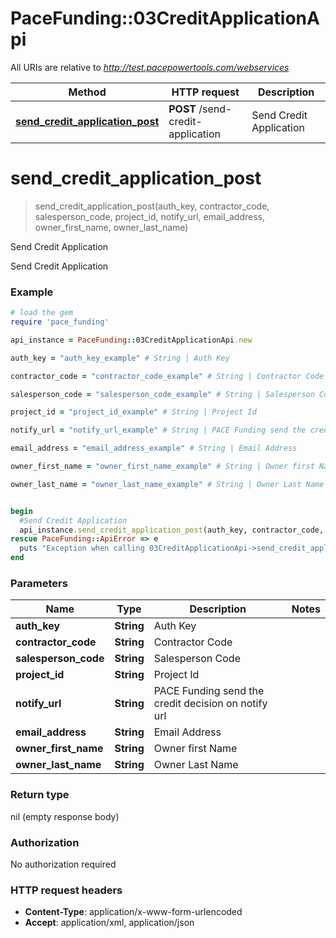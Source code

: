 # PaceFunding::03CreditApplicationApi

All URIs are relative to *http://test.pacepowertools.com/webservices*

Method | HTTP request | Description
------------- | ------------- | -------------
[**send_credit_application_post**](03CreditApplicationApi.md#send_credit_application_post) | **POST** /send-credit-application | Send Credit Application 


# **send_credit_application_post**
> send_credit_application_post(auth_key, contractor_code, salesperson_code, project_id, notify_url, email_address, owner_first_name, owner_last_name)

Send Credit Application 

Send Credit Application 

### Example
```ruby
# load the gem
require 'pace_funding'

api_instance = PaceFunding::03CreditApplicationApi.new

auth_key = "auth_key_example" # String | Auth Key

contractor_code = "contractor_code_example" # String | Contractor Code

salesperson_code = "salesperson_code_example" # String | Salesperson Code

project_id = "project_id_example" # String | Project Id

notify_url = "notify_url_example" # String | PACE Funding send the credit decision on notify url

email_address = "email_address_example" # String | Email Address

owner_first_name = "owner_first_name_example" # String | Owner first Name

owner_last_name = "owner_last_name_example" # String | Owner Last Name


begin
  #Send Credit Application 
  api_instance.send_credit_application_post(auth_key, contractor_code, salesperson_code, project_id, notify_url, email_address, owner_first_name, owner_last_name)
rescue PaceFunding::ApiError => e
  puts "Exception when calling 03CreditApplicationApi->send_credit_application_post: #{e}"
end
```

### Parameters

Name | Type | Description  | Notes
------------- | ------------- | ------------- | -------------
 **auth_key** | **String**| Auth Key | 
 **contractor_code** | **String**| Contractor Code | 
 **salesperson_code** | **String**| Salesperson Code | 
 **project_id** | **String**| Project Id | 
 **notify_url** | **String**| PACE Funding send the credit decision on notify url | 
 **email_address** | **String**| Email Address | 
 **owner_first_name** | **String**| Owner first Name | 
 **owner_last_name** | **String**| Owner Last Name | 

### Return type

nil (empty response body)

### Authorization

No authorization required

### HTTP request headers

 - **Content-Type**: application/x-www-form-urlencoded
 - **Accept**: application/xml, application/json




